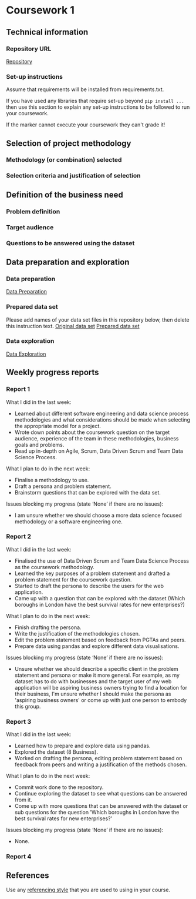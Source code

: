 # Coursework 1

## Technical information
### Repository URL
[Repository](https://github.com/ucl-comp0035/coursework-1-zzoeys.git)

### Set-up instructions

Assume that requirements will be installed from requirements.txt.

If you have used any libraries that require set-up beyond `pip install ...` then use this section to explain any set-up
instructions to be followed to run your coursework.

If the marker cannot execute your coursework they can't grade it!


## Selection of project methodology
### Methodology (or combination) selected

### Selection criteria and justification of selection


## Definition of the business need
### Problem definition

### Target audience

### Questions to be answered using the dataset

## Data preparation and exploration
### Data preparation

[Data Preparation](data_preparation.py)

### Prepared data set
Please add names of your data set files in this repository below, then delete this instruction text.
[Original data set]()
[Prepared data set]()

### Data exploration

[Data Exploration]()

## Weekly progress reports
### Report 1

What I did in the last week:
* Learned about different software engineering and data science process methodologies and what considerations should be made when selecting the appropriate model for a project.
* Wrote down points about the coursework question on the target audience, experience of the team in these methodologies, business goals and problems.
* Read up in-depth on Agile, Scrum, Data Driven Scrum and Team Data Science Process.

What I plan to do in the next week:
* Finalise a methodology to use.
* Draft a persona and problem statement.
* Brainstorm questions that can be explored with the data set.

Issues blocking my progress (state ‘None’ if there are no issues):
* I am unsure whether we should choose a more data science focused methodology or a software engineering one.

### Report 2

What I did in the last week:
* Finalised the use of Data Driven Scrum and Team Data Science Process as the coursework methodology.
* Learned the key purposes of a problem statement and drafted a problem statement for the coursework question.
* Started to draft the persona to describe the users for the web application.
* Came up with a question that can be explored with the dataset (Which boroughs in London have the best survival rates for new enterprises?)

What I plan to do in the next week:
* Finish drafting the persona.
* Write the justification of the methodologies chosen.
* Edit the problem statement based on feedback from PGTAs and peers.
* Prepare data using pandas and explore different data visualisations.

Issues blocking my progress (state ‘None’ if there are no issues):
* Unsure whether we should describe a specific client in the problem statement and persona or make it more general. For example, as my dataset has to do with businesses and the target user of my web application will be aspiring business owners trying to find a location for their business, I'm unsure whether I should make the persona as 'aspiring business owners' or come up with just one person to embody this group.

### Report 3

What I did in the last week:
* Learned how to prepare and explore data using pandas.
* Explored the dataset (8 Business).
* Worked on drafting the persona, editing problem statement based on feedback from peers and writing a justification of the methods chosen.

What I plan to do in the next week:
* Commit work done to the repository.
* Continue exploring the dataset to see what questions can be answered from it.
* Come up with more questions that can be answered with the dataset or sub questions for the question 'Which boroughs in London have the best survival rates for new enterprises?'

Issues blocking my progress (state ‘None’ if there are no issues):
* None.

### Report 4

## References
Use any [referencing style](https://library-guides.ucl.ac.uk/referencing-plagiarism/referencing-styles) that you are
used to using in your course.
